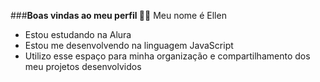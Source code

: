 ###**Boas vindas ao meu perfil 💙💙**
Meu nome é Ellen

 - Estou estudando na Alura
 - Estou me desenvolvendo na linguagem JavaScript
 - Utilizo esse espaço para minha organização e compartilhamento dos meu projetos desenvolvidos

